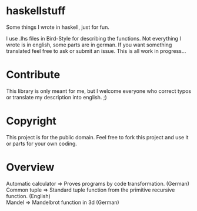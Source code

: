 haskellstuff
============

Some things I wrote in haskell, just for fun.

I use .lhs files in Bird-Style for describing the functions.
Not everything I wrote is in english, some parts are in german.
If you want something translated feel free to ask or submit an issue.
This is all work in progress...

Contribute
===

This library is only meant for me, but I welcome everyone who correct
typos or translate my description into english. ;)

Copyright
===

This project is for the public domain.
Feel free to fork this project and use it or parts for your own coding.

Overview
===

Automatic calculator => Proves programs by code transformation. (German)  
Common tuple => Standard tuple function from the primitive recursive function. (English)  
Mandel => Mandelbrot function in 3d (German)  
